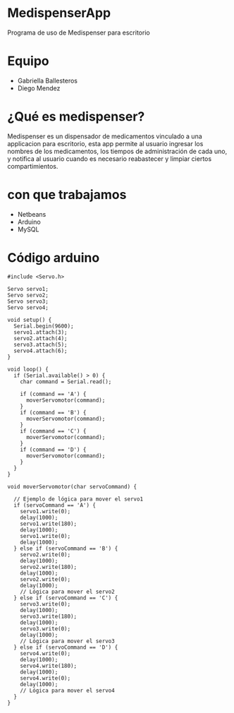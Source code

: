 # MedispenserApp
Programa de uso de Medispenser para escritorio

# Equipo
- Gabriella Ballesteros
- Diego Mendez

# ¿Qué es medispenser?
Medispenser es un dispensador de medicamentos vinculado a una applicacion para escritorio, esta app permite al usuario ingresar los nombres de los medicamentos, los tiempos de administración de cada uno, y notifica al usuario cuando es necesario reabastecer y limpiar ciertos compartimientos.

# con que trabajamos
- Netbeans
- Arduino
- MySQL

# Código arduino
```
#include <Servo.h>

Servo servo1;
Servo servo2;
Servo servo3;
Servo servo4;

void setup() {
  Serial.begin(9600);
  servo1.attach(3);
  servo2.attach(4);
  servo3.attach(5);
  servo4.attach(6);
}

void loop() {
  if (Serial.available() > 0) {
    char command = Serial.read();

    if (command == 'A') {
      moverServomotor(command);
    }
    if (command == 'B') {
      moverServomotor(command);
    }
    if (command == 'C') {
      moverServomotor(command);
    }
    if (command == 'D') {
      moverServomotor(command);
    }
  }
}

void moverServomotor(char servoCommand) {

  // Ejemplo de lógica para mover el servo1
  if (servoCommand == 'A') {
    servo1.write(0);
    delay(1000);
    servo1.write(180);
    delay(1000);
    servo1.write(0);
    delay(1000);
  } else if (servoCommand == 'B') {
    servo2.write(0);
    delay(1000);
    servo2.write(180);
    delay(1000);
    servo2.write(0);
    delay(1000);
    // Lógica para mover el servo2
  } else if (servoCommand == 'C') {
    servo3.write(0);
    delay(1000);
    servo3.write(180);
    delay(1000);
    servo3.write(0);
    delay(1000);
    // Lógica para mover el servo3
  } else if (servoCommand == 'D') {
    servo4.write(0);
    delay(1000);
    servo4.write(180);
    delay(1000);
    servo4.write(0);
    delay(1000);
    // Lógica para mover el servo4
  }
}
```
